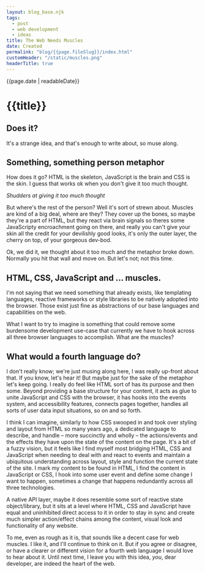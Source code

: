 ```yaml
---
layout: blog_base.njk
tags: 
  - post
  - web development
  - ideas
title: The Web Needs Muscles
date: Created
permalink: "blog/{{page.fileSlug}}/index.html"
customHeader: "/static/muscles.png"
headerTitle: true
---
```


{{page.date | readableDate}}
# {{title}}

## Does it?

It's a strange idea, and that's enough to write about, so muse along.

## Something, something person metaphor

How does it go? HTML is the skeleton, JavaScript is the brain and CSS is the skin. I guess that works ok when you don't give it too much thought.

*Shudders at giving it too much thought* 

But where's the rest of the person? Well it's sort of strewn about. Muscles are kind of a big deal, where are they? They cover up the bones, so maybe they're a part of HTML, but they react via brain signals so theres some JavaScripty encroachment going on there, and really you can't give your skin all the credit for your devilishly good looks, it's only the outer layer, the cherry on top, of your gorgeous dev-bod.

Ok, we did it, we thought about it too much and the metaphor broke down. Normally you hit that wall and move on. But let's not; not this time.

## HTML, CSS, JavaScript and ... muscles.

I'm not saying that we need something that already exists, like templating languages, reactive frameworks or style libraries to be natively adopted into the browser. Those exist just fine as abstractions of our base languages and capabilities on the web.

What I want to try to imagine is something that could remove some burdensome development use-case that currently we have to hook across all three browser languages to accomplish. What are the muscles?

## What would a fourth language do?

I don't really know; we're just musing along here, I was really up-front about that. If you know, let's hear it! But maybe just for the sake of the metaphor let's keep going. I really do feel like HTML sort of has its purpose and then some. Beyond providing a base structure for your content, it acts as glue to unite JavaScript and CSS with the browser, it has hooks into the events system, and accessibility features, connects pages together, handles all sorts of user data input situations, so on and so forth.

I think I can imagine, similarly to how CSS swooped in and took over styling and layout from HTML so many years ago, a dedicated language to describe, and handle – more succinctly and wholly – the actions/events and the effects they have upon the state of the content on the page. It's a bit of a fuzzy vision, but it feels like I find myself most bridging HTML, CSS and JavaScript when needing to deal with and react to events and maintain a ubiquitous understanding across layout, style and function the current state of the site. I mark my content to be found in HTML, I find the content in JavaScript or CSS, I hook into some user event and define some change I want to happen, sometimes a change that happens redundantly across all three technologies.

A native API layer, maybe it does resemble some sort of reactive state object/library, but it sits at a level where HTML, CSS and JavaScript have equal and uninhibited direct access to it in order to stay in sync and create much simpler action/effect chains among the content, visual look and functionality of any website.

To me, even as rough as it is, that sounds like a decent case for web muscles. I like it, and I'll continue to think on it. But if you agree or disagree, or have a clearer or different vision for a fourth web language I would love to hear about it. Until next time, I leave you with this idea, *you*, dear developer, are indeed the heart of the web.